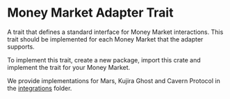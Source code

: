 # Money Market Adapter Trait

A trait that defines a standard interface for Money Market interactions. This trait should be implemented for each Money Market that the adapter supports.

To implement this trait, create a new package, import this crate and implement the trait for your Money Market.

We provide implementations for Mars, Kujira Ghost and Cavern Protocol in the [integrations](../../../../integrations) folder.
